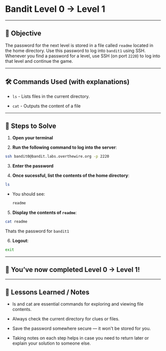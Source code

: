 # Bandit Level 0 → Level 1

---

## 🎯 Objective

The password for the next level is stored in a file called `readme` located in the home directory. Use this password to log into `bandit1` using SSH. Whenever you find a password for a level, use SSH (on port `2220`) to log into that level and continue the game.

---

## 🛠️ Commands Used (with explanations)

- `ls` - Lists files in the current directory.

- `cat` - Outputs the content of a file

---

## 🚀 Steps to Solve
1. **Open your terminal**

2. **Run the following command to log into the server**:

```bash
ssh bandit0@bandit.labs.overthewire.org -p 2220
```

3. **Enter the password**

4. **Once sucessful, list the contents of the home directory**:
```bash
ls
```
- You should see: 
   ```bash
   readme
   ```
5. **Display the contents of `readme`**:
```bash
cat readme
```

Thats the password for `bandit1`

6. **Logout**:
```bash
exit
```
---

## 🎉 You’ve now completed Level 0 → Level 1!


---

## 🧠 Lessons Learned / Notes
- ls and cat are essential commands for exploring and viewing file contents.


- Always check the current directory for clues or files.

- Save the password somewhere secure — it won't be stored for you.

- Taking notes on each step helps in case you need to return later or explain your solution to someone else.
